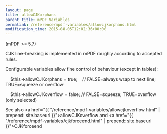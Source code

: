 ```yaml
---
layout: page
title: allowCJKorphans
parent_title: mPDF Variables
permalink: /reference/mpdf-variables/allowcjkorphans.html
modification_time: 2015-08-05T12:01:36+00:00
---
```


(mPDF &gt;= 5.7)

CJK line-breaking is implemented in mPDF roughly according to accepted rules.

Configurable variables allow fine control of behaviour (except in tables):

&nbsp;&nbsp;&nbsp; $this-&gt;allowCJKorphans = true;&nbsp;&nbsp;&nbsp; // FALSE=always wrap to next line; TRUE=squeeze or overflow

&nbsp;&nbsp;&nbsp; $this-&gt;allowCJKoverflow = false; // FALSE=squeeze; TRUE=overflow (only selected)

See also <a href="{{ "/reference/mpdf-variables/allowcjkoverflow.html" | prepend: site.baseurl }}">allowCJKoverflow</a> and <a href="{{ "/reference/mpdf-variables/cjkforceend.html" | prepend: site.baseurl }}">CJKforceend </a>

